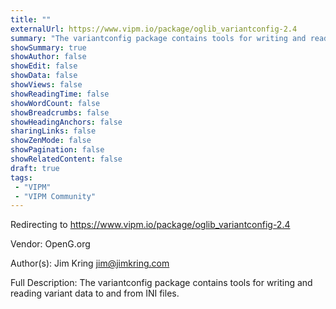 ```yaml
---
title: ""
externalUrl: https://www.vipm.io/package/oglib_variantconfig-2.4
summary: "The variantconfig package contains tools for writing and reading variant data to and from INI files.."
showSummary: true
showAuthor: false
showEdit: false
showData: false
showViews: false
showReadingTime: false
showWordCount: false
showBreadcrumbs: false
showHeadingAnchors: false
sharingLinks: false
showZenMode: false
showPagination: false
showRelatedContent: false
draft: true
tags:
 - "VIPM"
 - "VIPM Community"
---
```


Redirecting to https://www.vipm.io/package/oglib_variantconfig-2.4

Vendor: OpenG.org

Author(s): Jim Kring <jim@jimkring.com>
 
Full Description:
The variantconfig package contains tools for writing and reading variant data to and from INI files.